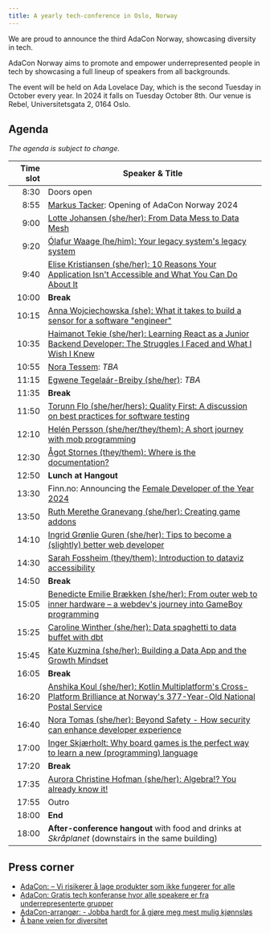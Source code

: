 ```yaml
---
title: A yearly tech-conference in Oslo, Norway
---
```


We are proud to announce the third AdaCon Norway,
showcasing diversity in tech.

AdaCon Norway aims to promote and empower underrepresented people in tech by
showcasing a full lineup of speakers from all backgrounds.

The event will be held on Ada Lovelace Day, which is the second
Tuesday in October every year. In 2024 it falls on Tuesday October 8th. Our
venue is Rebel, Universitetsgata 2, 0164 Oslo.

## Agenda

_The agenda is subject to change._

| Time slot | Speaker & Title                                                                                                                                                                                   |
| --------: | ------------------------------------------------------------------------------------------------------------------------------------------------------------------------------------------------- |
|      8:30 | Doors open                                                                                                                                                                                        |
|      8:55 | [Markus Tacker](/speaker/markus-tacker): Opening of AdaCon Norway 2024                                                                                                                            |
|      9:00 | [Lotte Johansen (she/her): From Data Mess to Data Mesh](/talk/lotte-johansen-from-data-mess-to-data-mesh/)                                                                                        |
|      9:20 | [Ólafur Waage (he/him): Your legacy system's legacy system](/talk/%C3%B3lafur-waage-your-legacy-systems-legacy-system)                                                                            |
|      9:40 | [Elise Kristiansen (she/her): 10 Reasons Your Application Isn't Accessible and What You Can Do About It](/talk/elise-kristiansen-ten-reasonse-your-application-is-not-accessible/)                |
|     10:00 | **Break**                                                                                                                                                                                         |
|     10:15 | [Anna Wojciechowska (she): What it takes to build a sensor for a software "engineer"](/talk/anna-wojciechowska-building-a-sensor-as-a-software-engineer/)                                         |
|     10:35 | [Haimanot Tekie (she/her): Learning React as a Junior Backend Developer: The Struggles I Faced and What I Wish I Knew](/talk/haimanot-tekie-learning-react-as-a-junior-backend-developer/)        |
|     10:55 | [Nora Tessem](/speaker/nora-tessem/): _TBA_                                                                                                                                                       |
|     11:15 | [Egwene Tegelaár-Breiby (she/her)](/speaker/egwene-tegela%C3%A1r-breiby/): _TBA_                                                                                                                  |
|     11:35 | **Break**                                                                                                                                                                                         |
|     11:50 | [Torunn Flo (she/her/hers): Quality First: A discussion on best practices for software testing](/talk/torunn-flo-quality-first-a-discussion-on-best-practices-for-software-testing/)              |
|     12:10 | [Helén Persson (she/her/they/them): A short journey with mob programming](/talk/hel%C3%A9n-persson-a-short-journey-with-mobprogramming/)                                                          |
|     12:30 | [Ågot Stornes (they/them): Where is the documentation?](/talk/%C3%A5got-stornes-where-is-the-documentation/)                                                                                      |
|     12:50 | **Lunch at Hangout**                                                                                                                                                                              |
|     13:30 | Finn.no: Announcing the [Female Developer of the Year 2024](https://www.finn.no/jobbeifinn/teknologi/female-developer-of-the-year-2024)                                                           |
|     13:50 | [Ruth Merethe Granevang (she/her): Creating game addons](/talk/ruth-merethe-granevang-creating-game-addons/)                                                                                      |
|     14:10 | [Ingrid Grønlie Guren (she/her): Tips to become a (slightly) better web developer](/talk/ingrid-gr%C3%B8nlie-guren-tips-to-become-a-slightly-better-webdeveloper/)                                |
|     14:30 | [Sarah Fossheim (they/them): Introduction to dataviz accessibility](/talk/sarah-fossheim-introduction-to-dataviz-accessibility/)                                                                  |
|     14:50 | **Break**                                                                                                                                                                                         |
|     15:05 | [Benedicte Emilie Brækken (she/her): From outer web to inner hardware – a webdev's journey into GameBoy programming](/talk/benedicte-emilie-braekken-a-webdevs-journey-into-gameboy-programming/) |
|     15:25 | [Caroline Winther (she/her): Data spaghetti to data buffet with dbt](/talk/caroline-winther-data-spaghetti-to-data-buffet-with-dbt)                                                               |
|     15:45 | [Kate Kuzmina (she/her): Building a Data App and the Growth Mindset](/talk/kate-kuzmina-building-a-data-app-and-the-growth-mindset/)                                                              |
|     16:05 | **Break**                                                                                                                                                                                         |
|     16:20 | [Anshika Koul (she/her): Kotlin Multiplatform's Cross-Platform Brilliance at Norway's 377-Year-Old National Postal Service](/talk/anshika-koul-kotlin-at-posten/)                                 |
|     16:40 | [Nora Tomas (she/her): Beyond Safety - How security can enhance developer experience](/talk/nora-thomas-secure-code-at-devops-speed/)                                                             |
|     17:00 | [Inger Skjærholt: Why board games is the perfect way to learn a new (programming) language](/talk/inger-skj%C3%A6rholt-why-board-games-is-the-perfect-way-to-learn-a-new-programming-language/)   |
|     17:20 | **Break**                                                                                                                                                                                         |
|     17:35 | [Aurora Christine Hofman (she/her): Algebra!? You already know it!](/talk/aurora-christine-hofman-algebra-you-already-know-it/)                                                                   |
|     17:55 | Outro                                                                                                                                                                                             |
|     18:00 | **End**                                                                                                                                                                                           |
|     18:00 | **After-conference hangout** with food and drinks at _Skråplanet_ (downstairs in the same building)                                                                                               |

## Press corner

- [AdaCon: – Vi risikerer å lage produkter som ikke fungerer for alle](https://www.kode24.no/artikkel/adacon-vi-risikerer-a-lage-produkter-som-ikke-fungerer-for-alle/80323051)
- [AdaCon: Gratis tech konferanse hvor alle speakere er fra underrepresenterte grupper](/announcing-adacon-2023-no/)
- [AdaCon-arrangør: - Jobba hardt for å gjøre meg mest mulig kjønnsløs](https://www.kode24.no/artikkel/adacon-arrangor-jobba-hardt-for-a-gjore-meg-mest-mulig-kjonnslos/80137380)
- [Å bane veien for diversitet](https://www.aplia.no/blogg/a-bane-veien-for-diversitet/)

